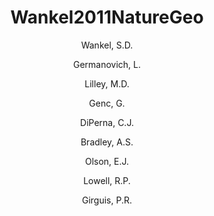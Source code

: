 ---
layout: publication
title: Wankel2011NatureGeo
author: 
	- Wankel, S.D. 
	- Germanovich, L. 
	- Lilley, M.D. 
	- Genc, G. 
	- DiPerna, C.J. 
	- Bradley, A.S. 
	- Olson, E.J. 
	- Lowell, R.P. 
	- Girguis, P.R. 
pubtitle:  "Influence of subsurface biosphere on geochemical fluxes from diffuse hydrothermal fluids" 
journal: Nature Geoscience 
volume: 4 
pages: 461-468 
year: 2011
category: publication
---